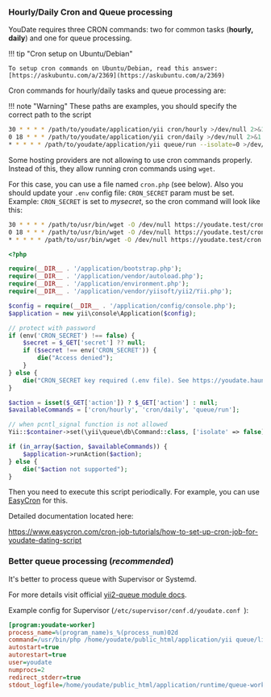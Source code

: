 ### Hourly/Daily Cron and Queue processing

YouDate requires three CRON commands: two for common tasks (**hourly, daily**) and one for queue processing.

!!! tip "Cron setup on Ubuntu/Debian"

    To setup cron commands on Ubuntu/Debian, read this answer: [https://askubuntu.com/a/2369](https://askubuntu.com/a/2369)

Cron commands for hourly/daily tasks and queue processing are:
   
!!! note "Warning"
    These paths are examples, you should specify the correct path to the script
   
```sh
30 * * * * /path/to/youdate/application/yii cron/hourly >/dev/null 2>&1
0 18 * * * /path/to/youdate/application/yii cron/daily >/dev/null 2>&1               
* * * * * /path/to/youdate/application/yii queue/run --isolate=0 >/dev/null 2>&1               
```

Some hosting providers are not allowing to use cron commands properly. Instead of this, they allow running cron commands using `wget`.

For this case, you can use a file named `cron.php` (see below). Also you should update your `.env` config file: `CRON_SECRET` param must be set.
Example: `CRON_SECRET` is set to *mysecret*, so the cron command will look like this:

```sh
30 * * * * /path/to/usr/bin/wget -O /dev/null https://youdate.test/cron.php?action=cron/hourly&secret=mysecret
0 18 * * * /path/to/usr/bin/wget -O /dev/null https://youdate.test/cron.php?action=cron/daily&secret=mysecret
* * * * * /path/to/usr/bin/wget -O /dev/null https://youdate.test/cron.php?action=queue/run&secret=mysecret
```

```php
<?php

require(__DIR__ . '/application/bootstrap.php');
require(__DIR__ . '/application/vendor/autoload.php');
require(__DIR__ . '/application/environment.php');
require(__DIR__ . '/application/vendor/yiisoft/yii2/Yii.php');

$config = require(__DIR__ . '/application/config/console.php');
$application = new yii\console\Application($config);

// protect with password
if (env('CRON_SECRET') !== false) {
    $secret = $_GET['secret'] ?? null;
    if ($secret !== env('CRON_SECRET')) {
        die("Access denied");
    }
} else {
    die("CRON_SECRET key required (.env file). See https://youdate.hauntd.me/documentation/cron.html for more details");
}

$action = isset($_GET['action']) ? $_GET['action'] : null;
$availableCommands = ['cron/hourly', 'cron/daily', 'queue/run'];

// when pcntl_signal function is not allowed
Yii::$container->set(\yii\queue\db\Command::class, ['isolate' => false]);

if (in_array($action, $availableCommands)) {
    $application->runAction($action);
} else {
    die("$action not supported");
}
```

Then you need to execute this script periodically. For example, you can use [EasyCron](https://www.easycron.com/?ref=139872) for this.

Detailed documentation located here: 

https://www.easycron.com/cron-job-tutorials/how-to-set-up-cron-job-for-youdate-dating-script
                   
### Better queue processing (*recommended*)
       
It's better to process queue with Supervisor or Systemd.
 
For more details visit official [yii2-queue module docs](https://github.com/yiisoft/yii2-queue/blob/master/docs/guide/worker.md).

Example config for Supervisor (`/etc/supervisor/conf.d/youdate.conf `):

```ini
[program:youdate-worker]
process_name=%(program_name)s_%(process_num)02d
command=/usr/bin/php /home/youdate/public_html/application/yii queue/listen --verbose=1 --color=0
autostart=true
autorestart=true
user=youdate
numprocs=2
redirect_stderr=true
stdout_logfile=/home/youdate/public_html/application/runtime/queue-worker.log
```
